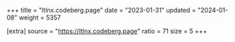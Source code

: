 +++
title = "ltlnx.codeberg.page"
date = "2023-01-31"
updated = "2024-01-08"
weight = 5357

[extra]
source = "https://ltlnx.codeberg.page"
ratio = 71
size = 5
+++
